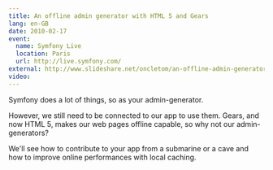 ```yaml
---
title: An offline admin generator with HTML 5 and Gears
lang: en-GB
date: 2010-02-17
event:
  name: Symfony Live
  location: Paris
  url: http://live.symfony.com/
external: http://www.slideshare.net/oncletom/an-offline-admin-generator-with-html-5-and-gears
video:
---
```


Symfony does a lot of things, so as your admin-generator.

However, we still need to be connected to our app to use them. Gears, and now HTML 5, makes our web pages offline capable, so why not our admin-generators?

We'll see how to contribute to your app from a submarine or a cave and how to improve online performances with local caching.
